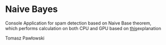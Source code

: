 # Naive Bayes
Console Application for spam detection based on Naive Base theorem,
which performs calculation on both CPU and GPU 
based on [this](https://www.youtube.com/watch?v=8aZNAmWKGfs)explanation

Tomasz Pawłowski
